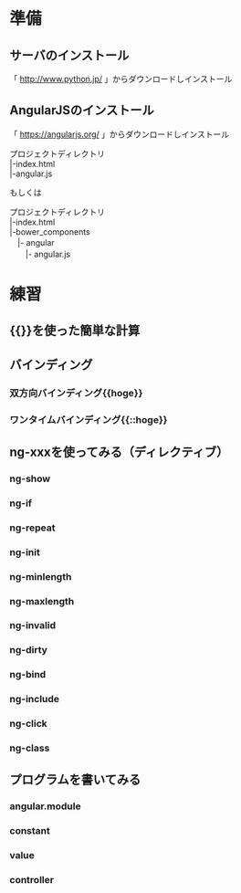 # 準備
## サーバのインストール

「 http://www.python.jp/ 」からダウンロードしインストール

## AngularJSのインストール

「 https://angularjs.org/ 」からダウンロードしインストール

プロジェクトディレクトリ  
|-index.html  
|-angular.js  
  
もしくは  
  
プロジェクトディレクトリ  
|-index.html  
|-bower_components  
　|- angular  
　　|- angular.js  
  

# 練習
## {{}}を使った簡単な計算
## バインディング
### 双方向バインディング{{hoge}}
### ワンタイムバインディング{{::hoge}}
## ng-xxxを使ってみる（ディレクティブ）
### ng-show
### ng-if
### ng-repeat
### ng-init
### ng-minlength
### ng-maxlength
### ng-invalid
### ng-dirty
### ng-bind
### ng-include
### ng-click
### ng-class
## プログラムを書いてみる
### angular.module
### constant
### value
### controller